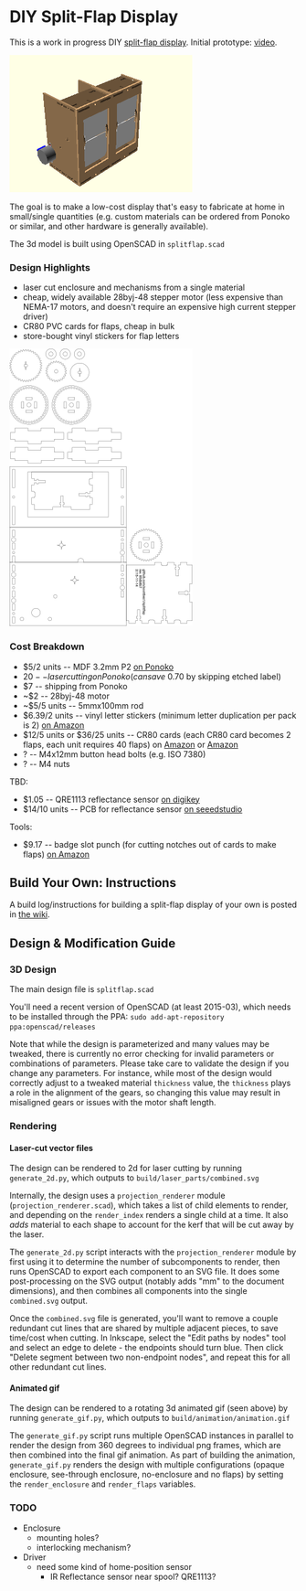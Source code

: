 # DIY Split-Flap Display

This is a work in progress DIY [split-flap display](https://en.wikipedia.org/wiki/Split-flap_display).
Initial prototype: [video](https://www.youtube.com/watch?v=wuriphgWN40).

![animated rendering](renders/animation.gif)

The goal is to make a low-cost display that's easy to fabricate at home in small/single quantities (e.g. custom materials can be ordered from Ponoko or similar, and other hardware is generally available).

The 3d model is built using OpenSCAD in `splitflap.scad`

### Design Highlights ###
* laser cut enclosure and mechanisms from a single material
* cheap, widely available 28byj-48 stepper motor (less expensive than NEMA-17 motors, and doesn't require an expensive high current stepper driver)
* CR80 PVC cards for flaps, cheap in bulk
* store-bought vinyl stickers for flap letters

![2d laser cut rendering](renders/raster.png)

### Cost Breakdown ###
* $5/2 units -- MDF 3.2mm P2 [on Ponoko](http://www.ponoko.com/make-and-sell/show-material/64-mdf-natural)
* $20 -- laser cutting on Ponoko (can save ~$0.70 by skipping etched label)
* $7 -- shipping from Ponoko
* ~$2 -- 28byj-48 motor
* ~$5/5 units -- 5mmx100mm rod
* $6.39/2 units -- vinyl letter stickers (minimum letter duplication per pack is 2) [on Amazon](http://www.amazon.com/Duro-Decal-Permanent-Adhesive-Letters/dp/B0027601CM)
* $12/5 units or $36/25 units -- CR80 cards (each CR80 card becomes 2 flaps, each unit requires 40 flaps) on [Amazon](http://www.amazon.com/Plastic-printers-DataCard-Evolis-Magicard/dp/B007M413BC) or [Amazon](http://www.amazon.com/White-Blank-CR80-020-Graphic-Quality/dp/B007PKD6MW)
* ? -- M4x12mm button head bolts (e.g. ISO 7380)
* ? -- M4 nuts

TBD:
* $1.05 -- QRE1113 reflectance sensor [on digikey](http://www.digikey.com/product-detail/en/QRE1113GR/QRE1113GRCT-ND/965713)
* $14/10 units -- PCB for reflectance sensor [on seeedstudio](http://www.seeedstudio.com/service/index.php?r=pcb)

Tools:
* $9.17 -- badge slot punch (for cutting notches out of cards to make flaps) [on Amazon](http://www.amazon.com/gp/product/B009YDRRB4)

## Build Your Own: Instructions ##
A build log/instructions for building a split-flap display of your own is posted in [the wiki](https://github.com/scottbez1/splitflap/wiki).

## Design & Modification Guide ##

### 3D Design ###
The main design file is `splitflap.scad`

You'll need a recent version of OpenSCAD (at least 2015-03), which needs to be installed through the PPA:
`sudo add-apt-repository ppa:openscad/releases`

Note that while the design is parameterized and many values may be tweaked, there is currently no error checking for invalid parameters or combinations of parameters. Please take care to validate the design if you change any parameters. For instance, while most of the design would correctly adjust to a tweaked material `thickness` value, the `thickness` plays a role in the alignment of the gears, so changing this value may result in misaligned gears or issues with the motor shaft length.

### Rendering ###
#### Laser-cut vector files ####
The design can be rendered to 2d for laser cutting by running `generate_2d.py`, which outputs to `build/laser_parts/combined.svg`

Internally, the design uses a `projection_renderer` module (`projection_renderer.scad`), which takes a list of child elements to render, and depending on the `render_index` renders a single child at a time. It also _adds_ material to each shape to account for the kerf that will be cut away by the laser.

The `generate_2d.py` script interacts with the `projection_renderer` module by first using it to determine the number of subcomponents to render, then runs OpenSCAD to export each component to an SVG file. It does some post-processing on the SVG output (notably adds "mm" to the document dimensions), and then combines all components into the single `combined.svg` output.

Once the `combined.svg` file is generated, you'll want to remove a couple redundant cut lines that are shared by multiple adjacent pieces, to save time/cost when cutting. In Inkscape, select the "Edit paths by nodes" tool and select an edge to delete - the endpoints should turn blue. Then click "Delete segment between two non-endpoint nodes", and repeat this for all other redundant cut lines.

#### Animated gif ####
The design can be rendered to a rotating 3d animated gif (seen above) by running `generate_gif.py`, which outputs to `build/animation/animation.gif`

The `generate_gif.py` script runs multiple OpenSCAD instances in parallel to render the design from 360 degrees to individual png frames, which are then combined into the final gif animation. As part of building the animation, `generate_gif.py` renders the design with multiple configurations (opaque enclosure, see-through enclosure, no-enclosure and no flaps) by setting the `render_enclosure` and `render_flaps` variables.

### TODO ###
* Enclosure
    * mounting holes?
    * interlocking mechanism?
* Driver
    * need some kind of home-position sensor
        * IR Reflectance sensor near spool? QRE1113?

